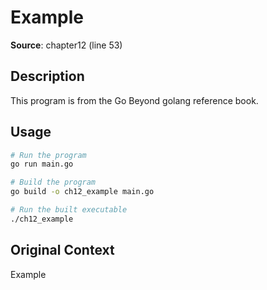 # Example

**Source**: chapter12 (line 53)

## Description

This program is from the Go Beyond golang reference book.

## Usage

```bash
# Run the program
go run main.go

# Build the program
go build -o ch12_example main.go

# Run the built executable
./ch12_example
```

## Original Context

Example
